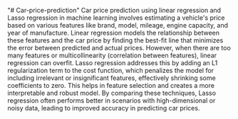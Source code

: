 "# Car-price-prediction" 
Car price prediction using linear regression and Lasso regression in machine learning involves estimating a vehicle's price based on various features like brand, model, mileage, engine capacity, and year of manufacture. Linear regression models the relationship between these features and the car price by finding the best-fit line that minimizes the error between predicted and actual prices. However, when there are too many features or multicollinearity (correlation between features), linear regression can overfit. Lasso regression addresses this by adding an L1 regularization term to the cost function, which penalizes the model for including irrelevant or insignificant features, effectively shrinking some coefficients to zero. This helps in feature selection and creates a more interpretable and robust model. By comparing these techniques,  Lasso regression often performs better in scenarios with high-dimensional or noisy data, leading to improved accuracy in predicting car prices.
